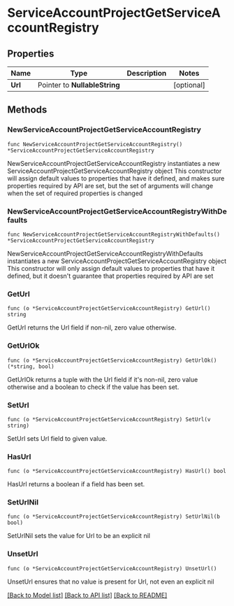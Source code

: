 # ServiceAccountProjectGetServiceAccountRegistry

## Properties

Name | Type | Description | Notes
------------ | ------------- | ------------- | -------------
**Url** | Pointer to **NullableString** |  | [optional] 

## Methods

### NewServiceAccountProjectGetServiceAccountRegistry

`func NewServiceAccountProjectGetServiceAccountRegistry() *ServiceAccountProjectGetServiceAccountRegistry`

NewServiceAccountProjectGetServiceAccountRegistry instantiates a new ServiceAccountProjectGetServiceAccountRegistry object
This constructor will assign default values to properties that have it defined,
and makes sure properties required by API are set, but the set of arguments
will change when the set of required properties is changed

### NewServiceAccountProjectGetServiceAccountRegistryWithDefaults

`func NewServiceAccountProjectGetServiceAccountRegistryWithDefaults() *ServiceAccountProjectGetServiceAccountRegistry`

NewServiceAccountProjectGetServiceAccountRegistryWithDefaults instantiates a new ServiceAccountProjectGetServiceAccountRegistry object
This constructor will only assign default values to properties that have it defined,
but it doesn't guarantee that properties required by API are set

### GetUrl

`func (o *ServiceAccountProjectGetServiceAccountRegistry) GetUrl() string`

GetUrl returns the Url field if non-nil, zero value otherwise.

### GetUrlOk

`func (o *ServiceAccountProjectGetServiceAccountRegistry) GetUrlOk() (*string, bool)`

GetUrlOk returns a tuple with the Url field if it's non-nil, zero value otherwise
and a boolean to check if the value has been set.

### SetUrl

`func (o *ServiceAccountProjectGetServiceAccountRegistry) SetUrl(v string)`

SetUrl sets Url field to given value.

### HasUrl

`func (o *ServiceAccountProjectGetServiceAccountRegistry) HasUrl() bool`

HasUrl returns a boolean if a field has been set.

### SetUrlNil

`func (o *ServiceAccountProjectGetServiceAccountRegistry) SetUrlNil(b bool)`

 SetUrlNil sets the value for Url to be an explicit nil

### UnsetUrl
`func (o *ServiceAccountProjectGetServiceAccountRegistry) UnsetUrl()`

UnsetUrl ensures that no value is present for Url, not even an explicit nil

[[Back to Model list]](../README.md#documentation-for-models) [[Back to API list]](../README.md#documentation-for-api-endpoints) [[Back to README]](../README.md)



